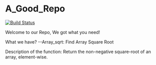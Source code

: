 # A_Good_Repo

[![Build Status](https://app.travis-ci.com/Nirav1929/A_Good_Repo.svg?branch=main)](https://app.travis-ci.com/Nirav1929/A_Good_Repo)

Welcome to our Repo, We got what you need!

What we have?
--Array_sqrt: Find Array Square Root

Description of the function: Return the non-negative square-root of an array, element-wise.

